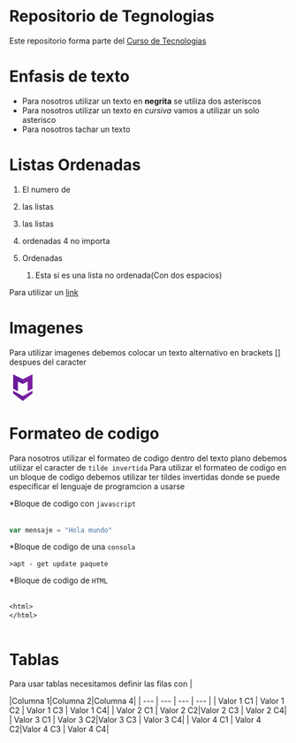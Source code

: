 # Repositorio de Tegnologias

Este repositorio forma parte del [Curso de Tecnologias](https://github.com/adrianeguez/Tec_Web_Js_2016_B)


# Enfasis de texto

* Para nosotros utilizar un texto en **negrita** se utiliza dos asteriscos
* Para nosotros utilizar un texto en *cursiva* vamos a utilizar un solo asterisco
* Para nosotros tachar un texto

# Listas Ordenadas

1. El numero de 
2. las listas
2. las listas
1. ordenadas 
4 no importa

1. Ordenadas
   1. Esta si es una lista no ordenada(Con dos espacios)
   
Para utilizar un [link](https://github.com/adrianeguez/Tec_Web_Js_2016_B)

# Imagenes
Para utilizar imagenes debemos colocar un texto alternativo en brackets [] despues del caracter

![Imagen de Js color amarillo](https://github.com/adam-p/markdown-here/raw/master/src/common/images/icon48.png "Logo Title Text 1")

# Formateo de codigo
Para nosotros utilizar el formateo de codigo dentro del texto plano debemos utilizar el caracter de `tilde invertida`
Para utilizar el formateo de codigo en un bloque de codigo debemos utilizar ter tildes invertidas donde se puede especificar el lenguaje de programcion a usarse 

*Bloque de codigo con `javascript`
````Javascript

var mensaje = "Hola mundo"

```` 
*Bloque de codigo de una `consola`

```
>apt - get update paquete

```

*Bloque de codigo de `HTML`

```

<html>
</html>


```

# Tablas

Para usar tablas necesitamos definir las filas con | 

|Columna 1|Columna 2|Columna 4|
| --- | --- | --- | --- |
| Valor 1 C1 | Valor 1 C2 | Valor 1 C3 | Valor 1 C4|
| Valor 2 C1 | Valor 2 C2|Valor 2 C3 | Valor 2 C4|
| Valor 3 C1 | Valor 3 C2|Valor 3 C3 | Valor 3 C4|
| Valor 4 C1 | Valor 4 C2|Valor 4 C3 | Valor 4 C4|
